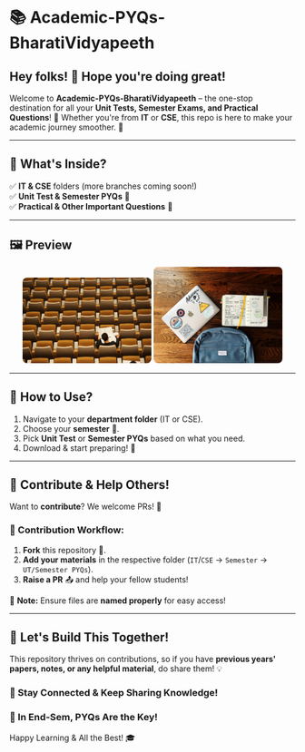# 📚 Academic-PYQs-BharatiVidyapeeth  

## Hey folks! 👋 Hope you're doing great! 


  

Welcome to **Academic-PYQs-BharatiVidyapeeth** – the one-stop destination for all your **Unit Tests, Semester Exams, and Practical Questions**! 🎯 Whether you're from **IT** or **CSE**, this repo is here to make your academic journey smoother. 🚀  

---

## 📂 What's Inside?  

✅ **IT & CSE** folders (more branches coming soon!)  
✅ **Unit Test & Semester PYQs** 📖  
✅ **Practical & Other Important Questions** 📝  

---

## 🖼 Preview  

<p align="center">
  <img src="Assests/img2.jpg" alt="Image 2" width="45%" style="object-fit: cover; border-radius: 8px;"/>
  <img src="Assests/img1.jpg" alt="Image 1" width="45%" style="object-fit: cover; border-radius: 8px;"/>
</p>

---

## 🚀 How to Use?  

1. Navigate to your **department folder** (IT or CSE).  
2. Choose your **semester** 📅.  
3. Pick **Unit Test** or **Semester PYQs** based on what you need.  
4. Download & start preparing! 💪  

---

## 🤝 Contribute & Help Others!  

Want to **contribute**? We welcome PRs! 🌟  

### 🔧 Contribution Workflow:  
1. **Fork** this repository 🍴.  
2. **Add your materials** in the respective folder (`IT`/`CSE` → `Semester` → `UT/Semester PYQs`).  
3. **Raise a PR** 📤 and help your fellow students!  

📌 **Note:** Ensure files are **named properly** for easy access!  

---

## 🌟 Let's Build This Together!  

This repository thrives on contributions, so if you have **previous years' papers, notes, or any helpful material**, do share them! 💡  

### 🔗 Stay Connected & Keep Sharing Knowledge!  
### 🔑 In End-Sem, PYQs Are the Key!  

Happy Learning & All the Best! 🎓  
